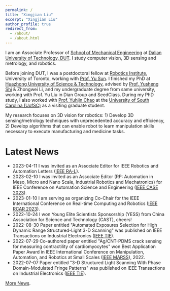 ```yaml
---
permalink: /
title: "Xingjian Liu"
excerpt: "Xingjian Liu"
author_profile: true
redirect_from: 
  - /about/
  - /about.html
---
```

I am an Associate Professor of [School of Mechanical Engineering](http://me.dlut.edu.cn/index.htm) at [Dalian University of Technology, DUT](http://en.dlut.edu.cn/). I study  computer vision, 3D sensing and metrology, and robotics.

Before joining DUT, I was a postdoctoral fellow at [Robotics Institute](https://robotics.utoronto.ca/), University of Toronto, working with [Prof. Yu Sun](https://sun.mie.utoronto.ca/bio/). I finished my PhD at [Huazhong University of Science & Technology](http://english.hust.edu.cn/), advised by [Prof. Yusheng Shi](http://faculty.hust.edu.cn/shiyusheng/zh_CN/index.htm) & Zhongwei Li, and my undergraduate degree from same university, working with Prof. Yu Liu in Dian Group and SeedClass. During my PhD study, I also worked with [Prof. Yuhjin Chao](https://www.sc.edu/study/colleges_schools/engineering_and_computing/faculty-staff/chao_yuh.php) at the [University of South Carolina (UofSC)](https://www.sc.edu/) as a visiting graduate student.

My research focuses on 3D vision for robotics: 1) Develop 3D sensing/metrology techniques with unprecedented accuracy and efficiency, 2) Develop algorithms that can enable robot to learn manipulation skills necessary to execute manufacturing and medicine tasks.

# Latest News
* 2023-04-11 I was invited as an Associate Editor for IEEE Robotics and Automation Letters ([IEEE RA-L](https://www.ieee-ras.org/publications/ra-l)).
* 2023-02-10 I was invited as an Associate Editor (RP: Automation in Meso, Micro and Nano Scale, Industrial Robotics and Mechatronics) for IEEE Conference on Automation Science and Engineering ([IEEE CASE 2023](https://case2023.org)).
* 2023-01-10 I am serving as organizing Co-Chair for the IEEE International Conference on Real-time Computing and Robotics ([IEEE RCAR 2023](http://www.ieee-rcar.org/)).
* 2022-10-24 I won Young Elite Scientists Sponsorship (YESS) from China Association for Science and Technology (CAST), cheers!
* 2022-08-30 Paper entitled "Automated Exposures Selection for High Dynamic Range Structured-Light 3-D Scanning" was published on IEEE Transactions on Industrial Electronics ([IEEE TIE](https://doi.org/10.1109/TIE.2022.3201318)).
* 2022-07-29 Co-authored paper entitled "Ag/CNT-PDMS crack sensing for measuring contractility of cardiomyocytes" won Best Application Paper Award in IEEE International Conference on Manipulation, Automation, and Robotics at Small Scales ([IEEE MARSS](https://marss-conference.org/)), 2022.
* 2022-07-07 Paper entitled "3-D Structured Light Scanning With Phase Domain-Modulated Fringe Patterns" was published on IEEE Transactions on Industrial Electronics ([IEEE TIE](https://doi.org/10.1109/TIE.2022.3187597)).

[More News](https://xingjianliu.github.io/news).


<script type='text/javascript' id='clustrmaps' src='//cdn.clustrmaps.com/map_v2.js?cl=ffffff&w=a&t=tt&d=V26EEi-XzBMVpO00n55ZZgpx40ySNjsToCJZc5dtqyU&co=b3c0c9&ct=ffffff&cmo=3acc3a&cmn=ff5353'></script>
